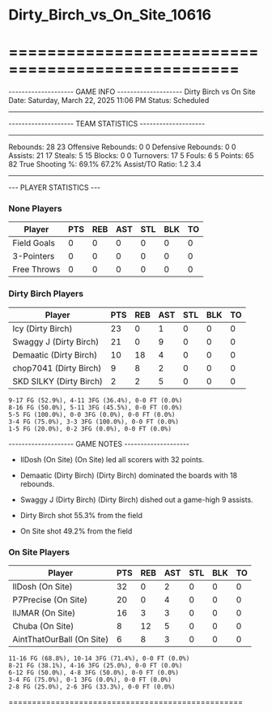 # Dirty_Birch_vs_On_Site_10616

==================================================
==================================================

-------------------- GAME INFO --------------------
Dirty Birch vs On Site
Date: Saturday, March 22, 2025 11:06 PM
Status: Scheduled

--------------------------------------------------

-------------------- TEAM STATISTICS --------------------

---------------------------------------------------------------------------
Rebounds:                 28                        23
Offensive Rebounds:       0                         0
Defensive Rebounds:       0                         0
Assists:                  21                        17
Steals:                   5                         15
Blocks:                   0                         0
Turnovers:                17                        5
Fouls:                    6                         5
Points:                   65                        82
True Shooting %:          69.1%                     67.2%
Assist/TO Ratio:          1.2                       3.4

--------------------------------------------------

--- PLAYER STATISTICS ---

### None Players

|Player|PTS|REB|AST|STL|BLK|TO|
|---|---|---|---|---|---|---|
|Field Goals|0|0|0|0|0|0|
|3-Pointers|0|0|0|0|0|0|
|Free Throws|0|0|0|0|0|0|

### Dirty Birch Players

|Player|PTS|REB|AST|STL|BLK|TO|
|---|---|---|---|---|---|---|
|Icy (Dirty Birch)|23|0|1|0|0|0|
|Swaggy J (Dirty Birch)|21|0|9|0|0|0|
|Demaatic (Dirty Birch)|10|18|4|0|0|0|
|chop7041 (Dirty Birch)|9|8|2|0|0|0|
|SKD SILKY (Dirty Birch)|2|2|5|0|0|0|

```
9-17 FG (52.9%), 4-11 3FG (36.4%), 0-0 FT (0.0%)
8-16 FG (50.0%), 5-11 3FG (45.5%), 0-0 FT (0.0%)
5-5 FG (100.0%), 0-0 3FG (0.0%), 0-0 FT (0.0%)
3-4 FG (75.0%), 3-3 3FG (100.0%), 0-0 FT (0.0%)
1-5 FG (20.0%), 0-2 3FG (0.0%), 0-0 FT (0.0%)
```

-------------------- GAME NOTES --------------------

* IlDosh (On Site) (On Site) led all scorers with 32 points.
* Demaatic (Dirty Birch) (Dirty Birch) dominated the boards with 18 rebounds.
* Swaggy J (Dirty Birch) (Dirty Birch) dished out a game-high 9 assists.

* Dirty Birch shot 55.3% from the field

* On Site shot 49.2% from the field

### On Site Players

|Player|PTS|REB|AST|STL|BLK|TO|
|---|---|---|---|---|---|---|
|IlDosh (On Site)|32|0|2|0|0|0|
|P7Precise (On Site)|20|0|4|0|0|0|
|llJMAR (On Site)|16|3|3|0|0|0|
|Chuba (On Site)|8|12|5|0|0|0|
|AintThatOurBall (On Site)|6|8|3|0|0|0|

```
11-16 FG (68.8%), 10-14 3FG (71.4%), 0-0 FT (0.0%)
8-21 FG (38.1%), 4-16 3FG (25.0%), 0-0 FT (0.0%)
6-12 FG (50.0%), 4-8 3FG (50.0%), 0-0 FT (0.0%)
3-4 FG (75.0%), 0-1 3FG (0.0%), 0-0 FT (0.0%)
2-8 FG (25.0%), 2-6 3FG (33.3%), 0-0 FT (0.0%)
```

==================================================
